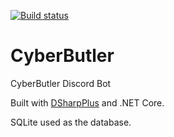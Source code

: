 [![Build status](https://ci.appveyor.com/api/projects/status/7uk4tv78tgsiwyqj?svg=true)](https://ci.appveyor.com/project/cbking-/cyberbutler)

# CyberButler
CyberButler Discord Bot

Built with [DSharpPlus](https://github.com/DSharpPlus/DSharpPlus) and .NET Core.

SQLite used as the database.
